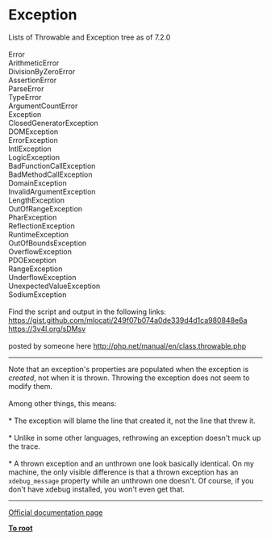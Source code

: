 # Exception



Lists of Throwable and Exception tree as of 7.2.0<br><br>    Error<br>      ArithmeticError<br>        DivisionByZeroError<br>      AssertionError<br>      ParseError<br>      TypeError<br>        ArgumentCountError<br>    Exception<br>      ClosedGeneratorException<br>      DOMException<br>      ErrorException<br>      IntlException<br>      LogicException<br>        BadFunctionCallException<br>          BadMethodCallException<br>        DomainException<br>        InvalidArgumentException<br>        LengthException<br>        OutOfRangeException<br>      PharException<br>      ReflectionException<br>      RuntimeException<br>        OutOfBoundsException<br>        OverflowException<br>        PDOException<br>        RangeException<br>        UnderflowException<br>        UnexpectedValueException<br>      SodiumException <br><br>Find the script and output in the following links:<br>https://gist.github.com/mlocati/249f07b074a0de339d4d1ca980848e6a<br>https://3v4l.org/sDMsv<br><br>posted by someone here http://php.net/manual/en/class.throwable.php  

---

Note that an exception&apos;s properties are populated when the exception is *created*, not when it is thrown.  Throwing the exception does not seem to modify them.<br><br>Among other things, this means:<br><br>* The exception will blame the line that created it, not the line that threw it.<br><br>* Unlike in some other languages, rethrowing an exception doesn&apos;t muck up the trace.<br><br>* A thrown exception and an unthrown one look basically identical.  On my machine, the only visible difference is that a thrown exception has an `xdebug_message` property while an unthrown one doesn&apos;t.  Of course, if you don&apos;t have xdebug installed, you won&apos;t even get that.  

---

[Official documentation page](https://www.php.net/manual/en/class.exception.php)

**[To root](/README.md)**